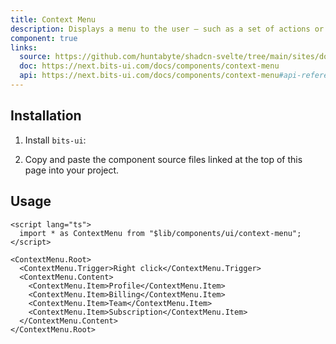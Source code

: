```yaml
---
title: Context Menu
description: Displays a menu to the user — such as a set of actions or functions — triggered by right click.
component: true
links:
  source: https://github.com/huntabyte/shadcn-svelte/tree/main/sites/docs/src/lib/registry/default/ui/context-menu
  doc: https://next.bits-ui.com/docs/components/context-menu
  api: https://next.bits-ui.com/docs/components/context-menu#api-reference
---
```


<script>
    import { ComponentPreview, ManualInstall, PMAddComp, PMInstall } from '$lib/components/docs'
</script>

<ComponentPreview name="context-menu-demo">

<div></div>

</ComponentPreview>

## Installation

<PMAddComp name="context-menu" />

<ManualInstall>

1. Install `bits-ui`:

<PMInstall command="bits-ui" />

2. Copy and paste the component source files linked at the top of this page into your project.

</ManualInstall>

## Usage

```svelte
<script lang="ts">
  import * as ContextMenu from "$lib/components/ui/context-menu";
</script>

<ContextMenu.Root>
  <ContextMenu.Trigger>Right click</ContextMenu.Trigger>
  <ContextMenu.Content>
    <ContextMenu.Item>Profile</ContextMenu.Item>
    <ContextMenu.Item>Billing</ContextMenu.Item>
    <ContextMenu.Item>Team</ContextMenu.Item>
    <ContextMenu.Item>Subscription</ContextMenu.Item>
  </ContextMenu.Content>
</ContextMenu.Root>
```
